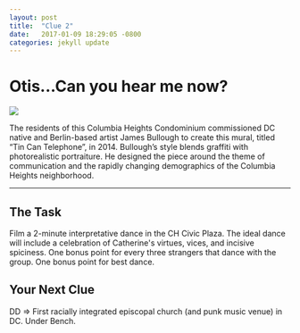 ```yaml
---
layout: post
title:  "Clue 2"
date:   2017-01-09 18:29:05 -0800
categories: jekyll update
---
```


<h1>Otis...Can you hear me now?</h1>

<img class="clue-pic" src="http://dcmurals.info/stage/wp-content/uploads/2014/11/untitled2.jpg">
<br>
<p>The residents of this Columbia Heights Condominium commissioned DC native and Berlin-based artist James Bullough to create this mural, titled “Tin Can Telephone”, in 2014. Bullough’s style blends graffiti with photorealistic portraiture. He designed the piece around the theme of communication and the rapidly changing demographics of the Columbia Heights neighborhood.
</p>
<hr>
<h2>The Task</h2>
<p>Film a 2-minute interpretative dance in the CH Civic Plaza. The ideal dance will include a celebration of Catherine's virtues, vices, and incisive spiciness. One bonus point for every three strangers that dance with the group. One bonus point for best dance.</p>

<h2>Your Next Clue</h2>
<p>DD => First racially integrated episcopal church (and punk music venue) in DC. Under Bench.</p>